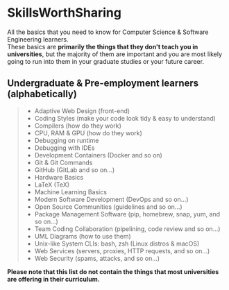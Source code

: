 # SkillsWorthSharing
All the basics that you need to know for Computer Science &amp; Software Engineering learners.    
These basics are **primarily the things that they don't teach you in universities**, but the majority of them are 
important and you are most likely going to run into them in your graduate studies or your future career.

## Undergraduate & Pre-employment learners (alphabetically)
> * Adaptive Web Design (front-end)
> * Coding Styles (make your code look tidy & easy to understand)
> * Compilers (how do they work)
> * CPU, RAM & GPU (how do they work)
> * Debugging on runtime
> * Debugging with IDEs
> * Development Containers (Docker and so on)
> * Git & Git Commands
> * GitHub (GitLab and so on...)
> * Hardware Basics
> * LaTeX (TeX)
> * Machine Learning Basics
> * Modern Software Development (DevOps and so on...)
> * Open Source Communities (guidelines and so on...)
> * Package Management Software (pip, homebrew, snap, yum, and so on...)
> * Team Coding Collaboration (pipelining, code review and so on...)
> * UML Diagrams (how to use them)
> * Unix-like System CLIs: bash, zsh (Linux distros & macOS)
> * Web Services (servers, proxies, HTTP requests, and so on...)
> * Web Security (spams, attacks, and so on...)


**Please note that this list do not contain the things that most universities are offering in their curriculum.**
